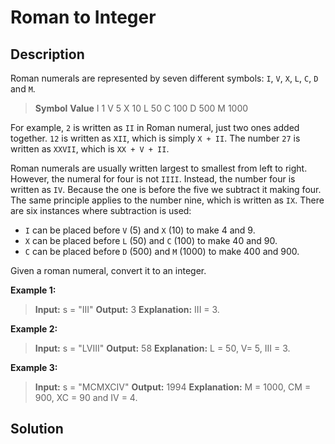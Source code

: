 # Roman to Integer

## Description
Roman numerals are represented by seven different symbols: `I`, `V`, `X`, `L`, `C`, `D` and `M`.

> **Symbol**       **Value**
> I             1
> V             5
> X             10
> L             50
> C             100
> D             500
> M             1000

For example, `2` is written as `II` in Roman numeral, just two ones added together. `12` is written as `XII`, which is simply `X + II`. The number `27` is written as `XXVII`, which is `XX + V + II`.

Roman numerals are usually written largest to smallest from left to right. However, the numeral for four is not `IIII`. Instead, the number four is written as `IV`. Because the one is before the five we subtract it making four. The same principle applies to the number nine, which is written as `IX`. There are six instances where subtraction is used:

- `I` can be placed before `V` (5) and `X` (10) to make 4 and 9. 
- `X` can be placed before `L` (50) and `C` (100) to make 40 and 90. 
- `C` can be placed before `D` (500) and `M` (1000) to make 400 and 900.

Given a roman numeral, convert it to an integer.

**Example 1:**
> **Input:** s = "III"
**Output:** 3
**Explanation:** III = 3.

**Example 2:**
> **Input:** s = "LVIII"
**Output:** 58
**Explanation:** L = 50, V= 5, III = 3.

**Example 3:**
> **Input:** s = "MCMXCIV"
**Output:** 1994
**Explanation:** M = 1000, CM = 900, XC = 90 and IV = 4.


## Solution
```ts

```